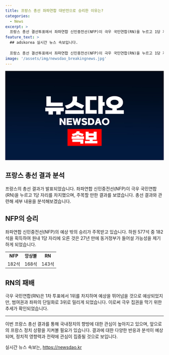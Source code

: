 ```yaml
---
title: 프랑스 총선 좌파연합 대반전으로 승리한 이유는?
categories:
  - News
excerpt: >
  프랑스 총선 결선투표에서 좌파연합 신민중전선(NFP)이 극우 국민연합(RN)을 누르고 1당 자리를 차지했다. 이로써 27년 만에 동거정부가 들어서게 되었는데, 이는 극우 집권을 막기 위한 후보 단일화에 대한 결과이다. 이번 결과로 인해 프랑스 정치에 새로운 페이지가 열릴 전망이며, 주목받는 향후 정부의 운영과 정책 방향이 관심을 끌 것으로 보인다.
feature_text: >
  ## adskorea 실시간 뉴스 속보입니다.

  프랑스 총선 결선투표에서 좌파연합 신민중전선(NFP)이 극우 국민연합(RN)을 누르고 1당 자리를 차지했다. 이로써 27년 만에 동거정부가 들어서게 되었는데, 이는 극우 집권을 막기 위한 후보 단일화에 대한 결과이다. 이번 결과로 인해 프랑스 정치에 새로운 페이지가 열릴 전망이며, 주목받는 향후 정부의 운영과 정책 방향이 관심을 끌 것으로 보인다.
image: '/assets/img/newsdao_breakingnews.jpg'
---
```


<p><img src="/assets/img/newsdao_breakingnews.jpg" alt="adskorea 속보" /></p>

<h2 data-ke-size="size26">프랑스 총선 결과 분석</h2>

<p data-ke-size="size16">프랑스의 총선 결과가 발표되었습니다. 좌파연합 신민중전선(NFP)이 극우 국민연합(RN)을 누르고 1당 자리를 차지했으며, 주목할 만한 결과를 보였습니다. 총선 결과와 관련해 세부 내용을 분석해보겠습니다.</p>

<h2 data-ke-size="size24">NFP의 승리</h2>

<p data-ke-size="size16">좌파연합 신민중전선(NFP)의 예상 밖의 승리가 주목받고 있습니다. 하원 577석 중 182석을 획득하여 원내 1당 자리에 오른 것은 27년 만에 동거정부가 들어설 가능성을 제기하게 되었습니다.</p>

<table>
  <tr>
    <td style="text-align: center; height: 17px;"><b>NFP</b></td>
    <td style="text-align: center; height: 17px;"><b>앙상블</b></td>
    <td style="text-align: center; height: 17px;"><b>RN</b></td>
  </tr>
  <tr>
    <td style="text-align: center; height: 17px;">182석</td>
    <td style="text-align: center; height: 17px;">168석</td>
    <td style="text-align: center; height: 17px;">143석</td>
  </tr>
</table>

<h2 data-ke-size="size24">RN의 패배</h2>

<p data-ke-size="size16">극우 국민연합(RN)은 1차 투표에서 1위를 차지하며 예상을 뛰어넘을 것으로 예상되었지만, 범여권과 좌파의 단일화로 3위로 밀리게 되었습니다. 이로써 극우 집권을 막기 위한 추세가 확인되었습니다.</p>

<hr>

<p data-ke-size="size16">이번 프랑스 총선 결과를 통해 국내정치의 향방에 대한 관심이 높아지고 있으며, 앞으로의 프랑스 정치 상황을 지켜볼 필요가 있습니다. 결과에 대한 다양한 반응과 분석이 예상되며, 정치적 영향력과 전략에 관심이 집중될 것으로 보입니다.</p>
실시간 뉴스 속보는, <a href="https://newsdao.kr" rel="dofollow">https://newsdao.kr</a>


